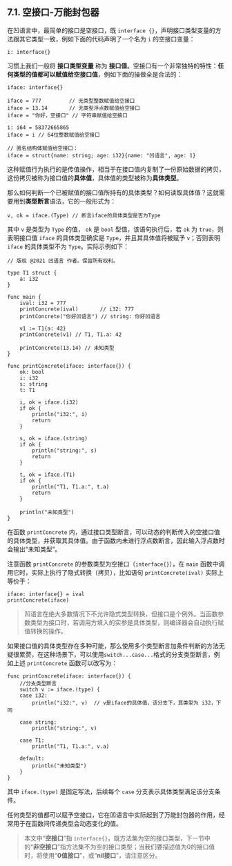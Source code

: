 ## 7.1. 空接口-万能封包器

在凹语言中，最简单的接口是空接口，既 `interface {}`，声明接口类型变量的方法跟其它类型一致，例如下面的代码声明了一个名为 `i` 的空接口变量：
```wa
i: interface{}
```

习惯上我们一般将 **接口类型变量** 称为 **接口值**。空接口有一个非常独特的特性：**任何类型的值都可以赋值给空接口值**，例如下面的操做全是合法的：
```wa
iface: interface{}

iface = 777         // 无类型整数赋值给空接口
iface = 13.14       // 无类型浮点数赋值给空接口
iface = "你好，空接口" // 字符串赋值给空接口

i: i64 = 58372665865
iface = i // 64位整数赋值给空接口

// 匿名结构体赋值给空接口：
iface = struct{name: string; age: i32}{name: "凹语言", age: 1}
```

这种赋值行为执行的是传值操作，相当于在接口值内复制了一份原始数据的拷贝，这份拷贝被称为接口值的**具体值**，具体值的类型被称为**具体类型**。

那么如何判断一个已被赋值的接口值所持有的具体类型？如何读取具体值？这就需要用到**类型断言**语法，它的一般形式为：
```wa
v, ok = iface.(Type) // 断言iface的具体类型是否为Type
```

其中 `v` 是类型为 `Type` 的值， `ok` 是 `bool` 型值，该语句执行后，若 `ok` 为 `true`，则表明接口值 `iface` 的具体类型确实是 `Type`，并且其具体值将被赋予 `v`；否则表明 `iface` 的具体类型不为 `Type`。实际示例如下：
```wa
// 版权 @2021 凹语言 作者。保留所有权利。

type T1 struct {
    a: i32
}

func main {
    ival: i32 = 777
    printConcrete(ival)       // i32: 777
    printConcrete("你好凹语言") // string: 你好凹语言

    v1 := T1{a: 42}
    printConcrete(v1) // T1, T1.a: 42

    printConcrete(13.14) // 未知类型
}

func printConcrete(iface: interface{}) {
    ok: bool
    i: i32
    s: string
    t: T1

    i, ok = iface.(i32)
    if ok {
        println("i32:", i)
        return
    }

    s, ok = iface.(string)
    if ok {
        println("string:", s)
        return
    }

    t, ok = iface.(T1)
    if ok {
        println("T1, T1.a:", t.a)
        return
    }

    println("未知类型")
}
```

在函数 `printConcrete` 内，通过接口类型断言，可以动态的判断传入的空接口值的具体类型，并获取其具体值。由于函数内未进行浮点数断言，因此输入浮点数时会输出“未知类型”。

注意函数 `printConcrete` 的参数类型为空接口（`interface{}`），在 `main` 函数中调用它时，实际上执行了隐式转换（拷贝），比如语句 `printConcrete(ival)` 实际上等价于：
```wa
iface: interface{} = ival
printConcrete(iface)
```

> 凹语言在绝大多数情况下不允许隐式类型转换，但接口是个例外。当函数参数类型为接口时，若调用方填入的实参是具体类型，则编译器会自动执行赋值转换的操作。

如果接口值的具体类型存在多种可能，那么使用多个类型断言加条件判断的方法无疑很累赘，在这种场景下，可以使用`switch...case...`格式的分支类型断言，例如上述 `printConcrete` 函数可以改写为：
```wa
func printConcrete(iface: interface{}) {
    //分支类型断言
    switch v := iface.(type) {
    case i32:
        println("i32:", v)  // v是iface的具体值，该分支下，其类型为 i32，下同

    case string:
        println("string:", v)

    case T1:
        println("T1, T1.a:", v.a)

    default:
        println("未知类型")
    }
}
```

其中 `iface.(type)` 是固定写法，后续每个 `case` 分支表示具体类型满足该分支条件。

任何类型的值都可以赋予空接口，它在凹语言中实际起到了万能封包器的作用，经常用于在函数间传递类型会动态变化的值。

> 本文中“**空接口**”指 `interface{}`，既方法集为空的接口类型，下一节中的“**非空接口**”指方法集不为空的接口类型；当我们要描述值为0的接口值时，将使用“**0值接口**”，或“**nil接口**”，请注意区分。
